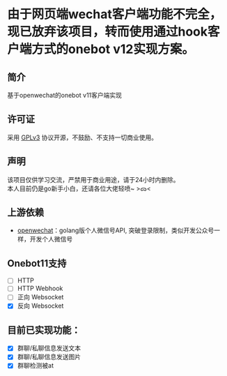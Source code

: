 # 由于网页端wechat客户端功能不完全，现已放弃该项目，转而使用通过hook客户端方式的onebot v12实现方案。

## 简介

基于openwechat的onebot v11客户端实现

## 许可证

采用 [GPLv3](https://github.com/barryblueice/gocq-wechat/blob/main/LICENSE) 协议开源，不鼓励、不支持一切商业使用。

## 声明

该项目仅供学习交流，严禁用于商业用途，请于24小时内删除。</br>
本人目前仍是go新手小白，还请各位大佬轻喷~ >ᯅ<

## 上游依赖

- [openwechat](https://github.com/eatmoreapple/openwechat)：golang版个人微信号API, 突破登录限制，类似开发公众号一样，开发个人微信号

## Onebot11支持

- [ ] HTTP
- [ ] HTTP Webhook
- [ ] 正向 Websocket
- [x] 反向 Websocket

## 目前已实现功能：

- [x] 群聊/私聊信息发送文本
- [x] 群聊/私聊信息发送图片
- [x] 群聊检测被at
